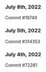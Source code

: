 ### July 8th, 2022

Commit #19749

### July 5th, 2022

Commit #314353


### July 4th, 2022

Commit #72281
